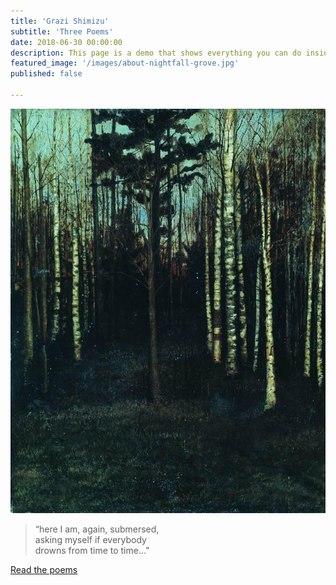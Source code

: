 ```yaml
---
title: 'Grazi Shimizu'
subtitle: 'Three Poems'
date: 2018-06-30 00:00:00
description: This page is a demo that shows everything you can do inside portfolio and blog posts.
featured_image: '/images/about-nightfall-grove.jpg'
published: false

---
```



![](/images/about-nightfall-grove.jpg)


> “here I am, again, submersed, <br>
asking myself if everybody <br>
drowns from time to time..."

<a href="https://circumferencemag.com/here-i-am-again-submersed/" class="button button--large">Read the poems</a>
